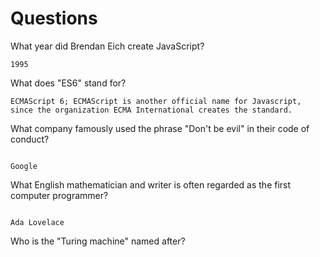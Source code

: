 # Questions

What year did Brendan Eich create JavaScript?

```
1995 

```

What does "ES6" stand for?

```
ECMAScript 6; ECMAScript is another official name for Javascript, since the organization ECMA International creates the standard.

```

What company famously used the phrase "Don't be evil" in their code of conduct?

```

Google

```

What English mathematician and writer is often regarded as the first computer programmer?

```

Ada Lovelace 

```

Who is the "Turing machine" named after?

```

```
